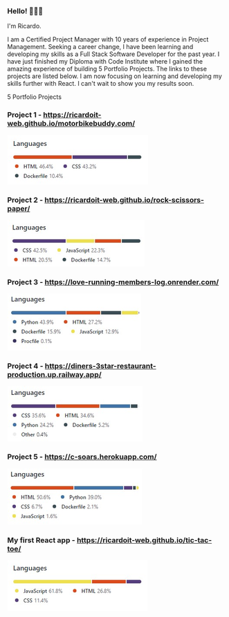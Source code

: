 ### Hello! 🙋🏻‍♂️

I'm Ricardo.

I am a Certified Project Manager with 10 years of experience in Project Management. Seeking a career change, I have been learning and developing my skills as a Full Stack Software Developer for the past year.
I have just finished my Diploma with Code Institute where I gained the amazing experience of building 5 Portfolio Projects. The links to these projects are listed below. I am now focusing on learning and developing my skills further with React. I can't wait to show you my results soon.



5 Portfolio Projects

### Project 1 - https://ricardoit-web.github.io/motorbikebuddy.com/  

![languages](Motorbike-buddy-languages-img.jpg)

### Project 2 - https://ricardoit-web.github.io/rock-scissors-paper/

![languages](rock-paper-scissors-languages-img.jpg)

### Project 3 - https://love-running-members-log.onrender.com/

![languages](love-running-members-log-languages-img.jpg)

### Project 4 - https://diners-3star-restaurant-production.up.railway.app/

![languages](diners-3star-restaurant-languages-img.jpg)

### Project 5 - https://c-soars.herokuapp.com/

![languages](c-soars-languages-img.jpg)


### My first React app - https://ricardoit-web.github.io/tic-tac-toe/


![languages](https://github.com/RicardoIT-Web/tic-tac-toe/blob/master/src/media/tic-tac-toe-lang-img.jpg)

<!--
**RicardoIT-Web/RicardoIT-Web** is a ✨ _special_ ✨ repository because its `README.md` (this file) appears on your GitHub profile.

Here are some ideas to get you started:

- 🔭 I’m currently working on ...
- 🌱 I’m currently learning ...
- 👯 I’m looking to collaborate on ...
- 🤔 I’m looking for help with ...
- 💬 Ask me about ...
- 📫 How to reach me: ...
- 😄 Pronouns: ...
- ⚡ Fun fact: ...
-->
